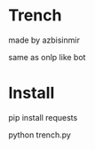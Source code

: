 # Trench
made by azbisinmir

same as onlp like bot

# Install

pip install requests

python trench.py
